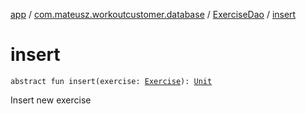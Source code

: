 [app](../../index.md) / [com.mateusz.workoutcustomer.database](../index.md) / [ExerciseDao](index.md) / [insert](./insert.md)

# insert

`abstract fun insert(exercise: `[`Exercise`](../-exercise/index.md)`): `[`Unit`](https://kotlinlang.org/api/latest/jvm/stdlib/kotlin/-unit/index.html)

Insert new exercise

